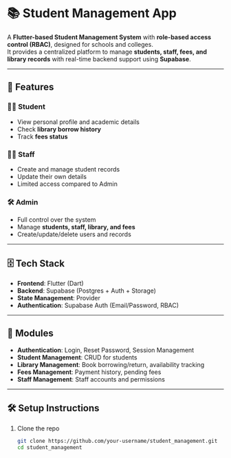 # 📚 Student Management App

A **Flutter-based Student Management System** with **role-based access control (RBAC)**, designed for schools and colleges.  
It provides a centralized platform to manage **students, staff, fees, and library records** with real-time backend support using **Supabase**.

---

## 🚀 Features

### 👨‍🎓 Student  
- View personal profile and academic details  
- Check **library borrow history**  
- Track **fees status**  

### 👩‍🏫 Staff  
- Create and manage student records  
- Update their own details  
- Limited access compared to Admin  

### 🛠️ Admin  
- Full control over the system  
- Manage **students, staff, library, and fees**  
- Create/update/delete users and records  

---

## 🗄️ Tech Stack
- **Frontend**: Flutter (Dart)  
- **Backend**: Supabase (Postgres + Auth + Storage)  
- **State Management**: Provider  
- **Authentication**: Supabase Auth (Email/Password, RBAC)  

---

## 📂 Modules
- **Authentication**: Login, Reset Password, Session Management  
- **Student Management**: CRUD for students  
- **Library Management**: Book borrowing/return, availability tracking  
- **Fees Management**: Payment history, pending fees  
- **Staff Management**: Staff accounts and permissions  

---

## 🛠️ Setup Instructions
1. Clone the repo  
   ```bash
   git clone https://github.com/your-username/student_management.git
   cd student_management
